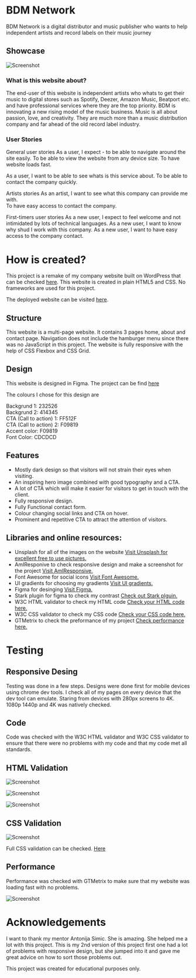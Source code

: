# BDM Network 

BDM Network is a digital distributor and music publisher who wants to help independent artists and record labels on their music journey

## Showcase

![Screenshot](https://bdm.network/wp-content/uploads/2021/11/amiresponsive.png)

### What is this website about?

The end-user of this website is independent artists who whats to get their music to digital stores such as Spotify, Deezer, Amazon Music, Beatport etc. and have professional services where they are the top priority. BDM is innovating a new rising model of the music business. Music is all about passion, love, and creativity. They are much more than a music distribution company and far ahead of the old record label industry.

### User Stories

General user stories
As a user, I expect -
to be able to navigate around the site easily.
To be able to view the website from any device size.
To have website loads fast.

As a user, I want
to be able to see whats is this service about.
To be able to contact the company quickly.

Artists stories
As an artist, I want
to see what this company can provide me with.  
To have easy access to contact the company.

First-timers user stories
As a new user, I expect to feel welcome and not intimidated by lots of technical languages.
As a new user, I want to know why shud I work with this company.
As a new user, I want to have easy access to the company contact.

# How is created?

This project is a remake of my company website built on WordPress that can be checked [here](https://bdm.network/). This website is created in plain HTML5 and CSS. No frameworks are used for this project. 

The deployed website can be visited [here](https://tonnyg95.github.io/ci-projectnew/).

## Structure

This website is a multi-page website. It contains 3 pages home, about and contact page. Navigation does not include the hamburger menu since there was no JavaScript in this project. The website is fully responsive with the help of CSS Flexbox and CSS Grid. 

## Design

This website is designed in Figma. The project can be find [here](https://www.figma.com/file/olr948PP31WCGqXlBKfSOY/BDM-ReDesing-%7C-Home?node-id=0%3A1)

The colours I chose for this design are 

Backgrund 1: 232526 \
Backgrund 2: 414345 \
CTA (Call to action) 1: FF512F \
CTA (Call to action) 2: F09819 \
Accent color: F09819 \
Font Color: CDCDCD 

## Features

* Mostly dark design so that visitors will not strain their eyes when visiting.
* An inspiring hero image combined with good typography and a CTA. 
* A lot of CTA which will make it easier for visitors to get in touch with the client.
* Fully responsive design.
* Fully Functional contact form.
* Colour changing social links and CTA on hover.
* Prominent and repetitive CTA to attract the attention of visitors.

## Libraries and online resources:

* Unsplash for all of the images on the website [Visit Unsplash for excellent free to use pictures.](https://unsplash.com/)
* AmIResponive to check responsive design and make a screenshot for the project [Visit AmIResponsive.](http://ami.responsivedesign.is/)
* Font Awesome for social icons [Visit Font Awesome.](https://fontawesome.com/)
* UI gradients for choosing my gradients [Visit UI gradients.](https://uigradients.com/)
* Figma for desinging [Visit Figma.](https://www.figma.com/)
* Stark plugin for figma to check my contrast [Check out Stark plguin.](https://www.figma.com/community/plugin/732603254453395948/Stark)
* W3C HTML validator to check my HTML code [Check your HTML code here.](https://validator.w3.org/)
* W3C CSS validator to check my CSS code [Check your CSS code here.](https://jigsaw.w3.org/css-validator/)
* GTMetrix to check the preformance of my project [Check performance here.](https://gtmetrix.com/)

# Testing

## Responsive Desing

Testing was done in a few steps. Designs were done first for mobile devices using chrome dev tools. I check all of my pages on every device that the dev tool can emulate. Staring from devices with 280px screens to 4K. 1080p 1440p and 4K was natively checked.

## Code

Code was checked with the W3C HTML validator and W3C CSS validator to ensure that there were no problems with my code and that my code met all standards.

## HTML Validation

![Screenshot](https://bdm.network/wp-content/uploads/2021/11/HTML-Validation-home.png)

![Screenshot](https://bdm.network/wp-content/uploads/2021/11/HTML-Validation-about2.png)

![Screenshot](https://bdm.network/wp-content/uploads/2021/11/HTML-Validation-contact.png)


## CSS Validation 

![Screenshot](https://bdm.network/wp-content/uploads/2021/11/CSS-Validation-Preview.png)

Full CSS validation can be checked. [Here](https://drive.google.com/file/d/10y4IewpAc6yYmYOJMw6z65oZ8gQoDTV0/view)

## Performance

Performance was checked with GTMetrix to make sure that my website was loading fast with no problems. 

![Screenshot](https://bdm.network/wp-content/uploads/2021/11/Preformance-Report.png)


# Acknowledgements

I want to thank my mentor Antonija Simic. She is amazing. She helped me a lot with this project. This is my 2nd version of this project first one had a lot of problems with responsive design, but she jumped into it and gave me great advice on how to sort those problems out.

This project was created for educational purposes only.
